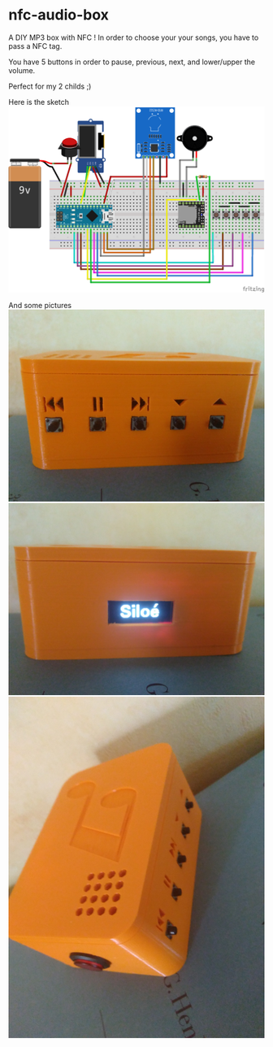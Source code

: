 # nfc-audio-box

A DIY MP3 box with NFC !
In order to choose your your songs, you have to pass a NFC tag.

You have 5 buttons in order to pause, previous, next, and lower/upper the volume.

Perfect for my 2 childs ;)

Here is the sketch
![FirstImage](NFC%20Audio%20Box.png "First Image")

And some pictures
![FirstImage](img/IMG_20210705_111527.jpg "First Image")
![2ndImage](img/IMG_20210705_111534.jpg "First Image")
![3thImage](img/IMG_20210705_111555.jpg "First Image")
